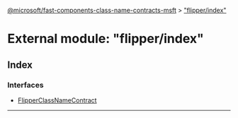 [@microsoft/fast-components-class-name-contracts-msft](../README.md) > ["flipper/index"](../modules/_flipper_index_.md)

# External module: "flipper/index"

## Index

### Interfaces

* [FlipperClassNameContract](../interfaces/_flipper_index_.flipperclassnamecontract.md)

---

